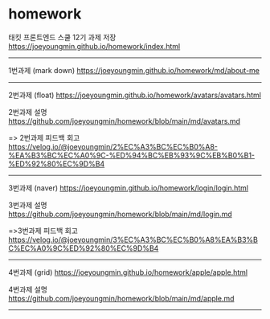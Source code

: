 # homework
태킷 프론트엔드 스쿨 12기 과제 저장 https://joeyoungmin.github.io/homework/index.html

---

1번과제 (mark down) https://joeyoungmin.github.io/homework/md/about-me

---

2번과제 (float) https://joeyoungmin.github.io/homework/avatars/avatars.html

2번과제 설명 https://github.com/joeyoungmin/homework/blob/main/md/avatars.md

=> 2번과제 피드백 회고 https://velog.io/@joeyoungmin/2%EC%A3%BC%EC%B0%A8-%EA%B3%BC%EC%A0%9C-%ED%94%BC%EB%93%9C%EB%B0%B1-%ED%92%80%EC%9D%B4

---

3번과제 (naver) https://joeyoungmin.github.io/homework/login/login.html

3번과제 설명 https://github.com/joeyoungmin/homework/blob/main/md/login.md

=>3번과제 피드백 회고 https://velog.io/@joeyoungmin/3%EC%A3%BC%EC%B0%A8%EA%B3%BC%EC%A0%9C%ED%92%80%EC%9D%B4

---

4번과제 (grid) https://joeyoungmin.github.io/homework/apple/apple.html

4번과제 설명 https://github.com/joeyoungmin/homework/blob/main/md/apple.md

---
